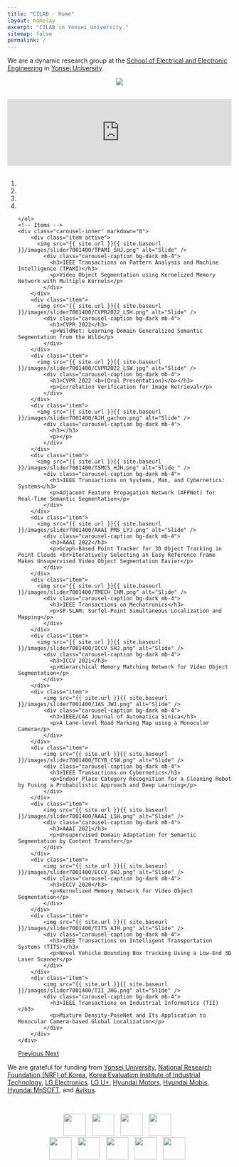 ```yaml
---
title: "CILAB - Home"
layout: homelay
excerpt: "CILAB in Yonsei University."
sitemap: false
permalink: /
---
```



We are a dynamic research group at the [School of Electrical and Electronic Engineering](https://ee.yonsei.ac.kr/ee_en/index.do) in [Yonsei University](https://ee.yonsei.ac.kr/ee_en/index.do).

<div markdown="0" class="container-fluid d-none d-sm-block" style="text-align:center">
  <a href="https://ee.yonsei.ac.kr/ee/community/academic_notice.do?mode=view&articleNo=140057&article.offset=0&articleLimit=10&srSearchVal=KIST"><p><img src="{{ site.url }}{{ site.baseurl }}/images/recruite/2023-1_YU-KIST_revise.png" style="max-width: 100%"></p></a>
</div>
<br/>
<!--<div markdown="0" class="container-fluid d-none d-sm-block" style="text-align:center">
  <p><img src="{{ site.url }}{{ site.baseurl }}/images/recruite/2023-1_YU-KIST_revise.png" style="max-width: 100%"></p>
  <a href="https://ee.yonsei.ac.kr/ee/community/academic_notice.do?mode=view&articleNo=140057&article.offset=0&articleLimit=10&srSearchVal=KIST">[RECRUITE LINK]</a>
</div>
<br/>-->
<!--[RECRUITE LINK](https://ee.yonsei.ac.kr/ee/community/academic_notice.do?mode=view&articleNo=140057&article.offset=0&articleLimit=10&srSearchVal=KIST)-->

<!-- <div class="container-fluid d-none d-sm-block" style="text-align:center">
  <p><img src="{{ site.url }}{{ site.baseurl }}/images/recruite/2022-2_YU-KIST.png" style="max-width: 100%"></p>
</div>
<br/> -->

<!-- <div markdown="0" class="container-fluid d-none d-sm-block" style="text-align:center">
  <p><img src="{{ site.url }}{{ site.baseurl }}/images/recruite/22_HyundaiCar_recruite_poseter.jpg" style="max-width: 50%"></p>
</div>
<br/> -->

<div markdown="0" class="video-container"> 
    <iframe width="100%" src="https://www.youtube.com/embed/nBtD0NP0qrw" frameborder="0" allowfullscreen></iframe>
</div>
<br/>

<div markdown="0" id="carousel" class="carousel slide" data-ride="carousel" data-interval="5000" data-pause="hover" >
    <!-- Menu -->
    <ol class="carousel-indicators my-4">
        <li data-target="#carousel" data-slide-to="0" class="active"></li>
        <li data-target="#carousel" data-slide-to="1"></li>
        <li data-target="#carousel" data-slide-to="2"></li>
        <li data-target="#carousel" data-slide-to="3"></li>


    </ol>
    <!-- Items -->
    <div class="carousel-inner" markdown="0">
        <div class="item active">
          <img src="{{ site.url }}{{ site.baseurl }}/images/slider7001400/TPAMI_SHJ.png" alt="Slide" />
            <div class="carousel-caption bg-dark mb-4">
              <h3>IEEE Transactions on Pattern Analysis and Machine Intelligence (TPAMI)</h3>
              <p>Video Object Segmentation using Kernelized Memory Network with Multiple Kernels</p>
            </div>
        </div>
		<div class="item">
          <img src="{{ site.url }}{{ site.baseurl }}/images/slider7001400/CVPR2022_LSH.png" alt="Slide" />
            <div class="carousel-caption bg-dark mb-4">
              <h3>CVPR 2022</h3>
              <p>WildNet: Learning Domain Generalized Semantic Segmentation from the Wild</p>
            </div>
        </div>
		<div class="item">
          <img src="{{ site.url }}{{ site.baseurl }}/images/slider7001400/CVPR2022_LSW.jpg" alt="Slide" />
            <div class="carousel-caption bg-dark mb-4">
              <h3>CVPR 2022 <b>(Oral Presentation)</b></h3>
              <p>Correlation Verification for Image Retrieval</p>
            </div>
        </div>
        <div class="item">
          <img src="{{ site.url }}{{ site.baseurl }}/images/slider7001400/AJH_gachon.png" alt="Slide" />
            <div class="carousel-caption bg-dark mb-4">
              <h3></h3>
              <p></p>
            </div>
        </div>
        <div class="item">
          <img src="{{ site.url }}{{ site.baseurl }}/images/slider7001400/TSMCS_HJH.png" alt="Slide " />
            <div class="carousel-caption bg-dark mb-4">
              <h3>IEEE Transactions on Systems, Man, and Cybernetics: Systems</h3>
              <p>Adjacent Feature Propagation Network (AFPNet) for Real-Time Semantic Segmentation</p>
            </div>
        </div>
        <div class="item">
          <img src="{{ site.url }}{{ site.baseurl }}/images/slider7001400/AAAI_PMS_LYJ.png" alt="Slide" />
            <div class="carousel-caption bg-dark mb-4">
              <h3>AAAI 2022</h3>
              <p>Graph-Based Point Tracker for 3D Object Tracking in Point Clouds <br>Iteratively Selecting an Easy Reference Frame Makes Unsupervised Video Object Segmentation Easier</p>
            </div>
        </div>
        <div class="item">
          <img src="{{ site.url }}{{ site.baseurl }}/images/slider7001400/TMECH_CHM.png" alt="Slide" />
            <div class="carousel-caption bg-dark mb-4">
              <h3>IEEE Transactions on Mechatronics</h3>
              <p>SP-SLAM: Surfel-Point Simultaneous Localization and Mapping</p>
            </div>
        </div>
        <div class="item">
          <img src="{{ site.url }}{{ site.baseurl }}/images/slider7001400/ICCV_SHJ.png" alt="Slide" />
            <div class="carousel-caption bg-dark mb-4">
              <h3>ICCV 2021</h3>
              <p>Hierarchical Memory Matching Network for Video Object Segmentation</p>
            </div>
        </div>
        <div class="item">
            <img src="{{ site.url }}{{ site.baseurl }}/images/slider7001400/JAS_JWJ.png" alt="Slide" />
            <div class="carousel-caption bg-dark mb-4">
              <h3>IEEE/CAA Journal of Automatica Sinica</h3>
              <p>A Lane-level Road Marking Map using a Monocular Camera</p>
            </div>
        </div>
        <div class="item">
            <img src="{{ site.url }}{{ site.baseurl }}/images/slider7001400/TCYB_CSW.png" alt="Slide" />
            <div class="carousel-caption bg-dark mb-4">
              <h3>IEEE Transactions on Cybernetics</h3>
              <p>Indoor Place Category Recognition for a Cleaning Robot by Fusing a Probabilistic Approach and Deep Learning</p>
            </div>
        </div>
        <div class="item">
            <img src="{{ site.url }}{{ site.baseurl }}/images/slider7001400/AAAI_LSH.png" alt="Slide" />
            <div class="carousel-caption bg-dark mb-4">
              <h3>AAAI 2021</h3>
              <p>Unsupervised Domain Adaptation for Semantic Segmentation by Content Transfer</p>
            </div>
        </div>
        <div class="item">
            <img src="{{ site.url }}{{ site.baseurl }}/images/slider7001400/ECCV_SHJ.png" alt="Slide" />
            <div class="carousel-caption bg-dark mb-4">
              <h3>ECCV 2020</h3>
              <p>Kernelized Memory Network for Video Object Segmentation</p>
            </div>
        </div>
        <div class="item">
            <img src="{{ site.url }}{{ site.baseurl }}/images/slider7001400/TITS_AJH.png" alt="Slide" />
            <div class="carousel-caption bg-dark mb-4">
              <h3>IEEE Transactions on Intelligent Transportation Systems (TITS)</h3>
              <p>Novel Vehicle Bounding Box Tracking Using a Low-End 3D Laser Scanner</p>
            </div>
        </div>
        <div class="item">
            <img src="{{ site.url }}{{ site.baseurl }}/images/slider7001400/TII_JHG.png" alt="Slide" />
            <div class="carousel-caption bg-dark mb-4">
              <h3>IEEE Transactions on Industrial Informatics (TII)</h3>
              <p>Mixture Density-PoseNet and Its Application to Monocular Camera-based Global Localization</p>
            </div>
        </div>
    </div>
  <a class="left carousel-control" href="#carousel" role="button" data-slide="prev">
    <span class="glyphicon glyphicon-chevron-left" aria-hidden="true"></span>
    <span class="sr-only">Previous</span>
  </a>
  <a class="right carousel-control" href="#carousel" role="button" data-slide="next">
    <span class="glyphicon glyphicon-chevron-right" aria-hidden="true"></span>
    <span class="sr-only">Next</span>
  </a>
</div>

We are grateful for funding from [Yonsei University](https://ee.yonsei.ac.kr/ee_en/index.do), [National Research Foundation (NRF) of Korea](https://www.nrf.re.kr/eng/index), [Korea Evaluation Institute of Industrial Technology](https://www.keit.re.kr/eng/), [LG Electronics](https://www.lg.com/us), [LG U+](http://www.uplus.co.kr/com/main/pemain/PeMain.hpi), [Hyundai Motors](https://www.hyundai.com/kr/en/main), [Hyundai Mobis](https://en.mobis.co.kr/main/index.do), [Hyundai MnSOFT](http://www.hyundai-mnsoft.com/EN/index.mms), and [Avikus](https://avikus.ai/default/).
<br/>



<br/>
<div class="container-fluid d-none d-sm-block" style="text-align:center">

  <p><img src="{{ site.url }}{{ site.baseurl }}/images/logopic/logo_yonsei.png" style="height: 50px; margin-right: 10px">
  <img src="{{ site.url }}{{ site.baseurl }}/images/logopic/logo_nrf.jpeg" style="height: 50px; margin-right: 10px">
  <img src="{{ site.url }}{{ site.baseurl }}/images/logopic/logo_keit.jpg" style="height: 50px; margin-right: 10px">
  <img src="{{ site.url }}{{ site.baseurl }}/images/logopic/logo_lge.jpg" style="height: 50px; margin-right: 10px">
  <br>  
  <img src="{{ site.url }}{{ site.baseurl }}/images/logopic/logo_lg_uplus.png" style="height: 50px; margin-right: 10px">
  <img src="{{ site.url }}{{ site.baseurl }}/images/logopic/logo_hyundai_motors.jpg" style="height: 50px; margin-right: 10px">
  <img src="{{ site.url }}{{ site.baseurl }}/images/logopic/logo_hyundai_mobis.jpg" style="height: 50px; margin-right: 10px">
  <img src="{{ site.url }}{{ site.baseurl }}/images/logopic/logo_hyundai_mns.png" style="height: 50px; margin-right: 10px">
  <img src="{{ site.url }}{{ site.baseurl }}/images/logopic/logo_avikus.jpg" style="height: 50px; margin-right: 10px"></p>
</div>
<br/>
